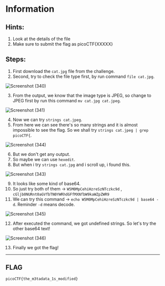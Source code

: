 # Information
## Hints:
1. Look at the details of the file
2. Make sure to submit the flag as picoCTF{XXXXX}

## Steps:
1. First download the `cat.jpg` file from the challenge.
2. Second, try to check the file type first, by run command `file cat.jpg`.

![Screenshot (340)](https://user-images.githubusercontent.com/98648342/169524689-57d7cdd9-4aab-431f-be51-a231f9c5c7e2.png)

3. From the output, we know that the image type is JPEG, so change to JPEG first by run this command `mv cat.jpg cat.jpeg`.

![Screenshot (341)](https://user-images.githubusercontent.com/98648342/169524836-132d35a4-ed14-41cb-965b-bbe5477c5652.png)

4. Now we can try `strings cat.jpeg`.
5. From here we can see there's so many strings and it is almost impossible to see the flag. So we shall try `strings cat.jpeg | grep picoCTF{`.

![Screenshot (344)](https://user-images.githubusercontent.com/98648342/169525924-84ebbd61-fa28-4cd4-8adf-d01e2ffc44bf.png)

6. But we don't get any output.
7. So maybe we can use `hexedit`.
8. But when i try `strings cat.jpg` and i scroll up, i found this.

![Screenshot (343)](https://user-images.githubusercontent.com/98648342/169526342-24e1ac3d-658d-4af1-a398-a11680cd6968.png)

9. It looks like some kind of base64.
10. So just try both of them -> `W5M0MpCehiHzreSzNTczkc9d` , `cGljb0NURnt0aGVfbTN0YWRhdGFfMXNfbW9kaWZpZWR9`
11. We can try this command -> `echo W5M0MpCehiHzreSzNTczkc9d | base64 -d`. Reminder `-d` means decode.

![Screenshot (345)](https://user-images.githubusercontent.com/98648342/169527615-261caa7c-7124-417f-a511-43dd2f59bf43.png)

12. After executed the command, we got undefined strings. So let's try the other base64 text!

![Screenshot (346)](https://user-images.githubusercontent.com/98648342/169528056-ab31ba4e-9666-452e-bbf1-e25d17e56856.png)

13. Finally we got the flag!


---

## FLAG
```
picoCTF{the_m3tadata_1s_modified}
```
